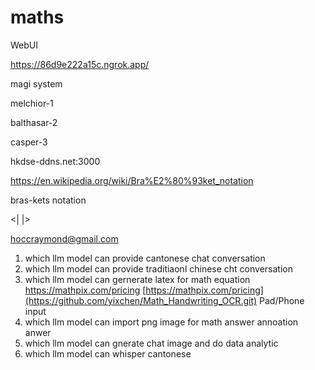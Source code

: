 # maths

WebUI

https://86d9e222a15c.ngrok.app/

magi system

melchior-1 

balthasar-2

casper-3

hkdse-ddns.net:3000

https://en.wikipedia.org/wiki/Bra%E2%80%93ket_notation

bras-kets notation

<|    |>

hoccraymond@gmail.com

1. which llm model can provide cantonese chat conversation
2. which llm model can provide traditiaonl chinese cht conversation
3. which llm model can gernerate latex for math equation
https://mathpix.com/pricing
[https://mathpix.com/pricing](https://github.com/yixchen/Math_Handwriting_OCR.git)
Pad/Phone input 
6. which llm model can import png image for math answer annoation anwer
7. which llm model can gnerate chat image and do data analytic
8. which llm model can whisper cantonese

